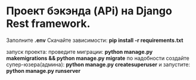 # Проект бэкэнда (APi) на Django Rest framework.

Заполните **.env**
Скачайте зависимости: **pip install -r requirements.txt**

запуск проекта:
проведите миграции: **python manage.py makemigrations && python manage.py migrate**
по надобности создайте супер-юзера(админа): **python manage.py createsuperuser**
и запустите: **python manage.py runserver**





